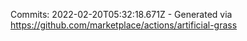 Commits: 2022-02-20T05:32:18.671Z - Generated via https://github.com/marketplace/actions/artificial-grass
<br>

